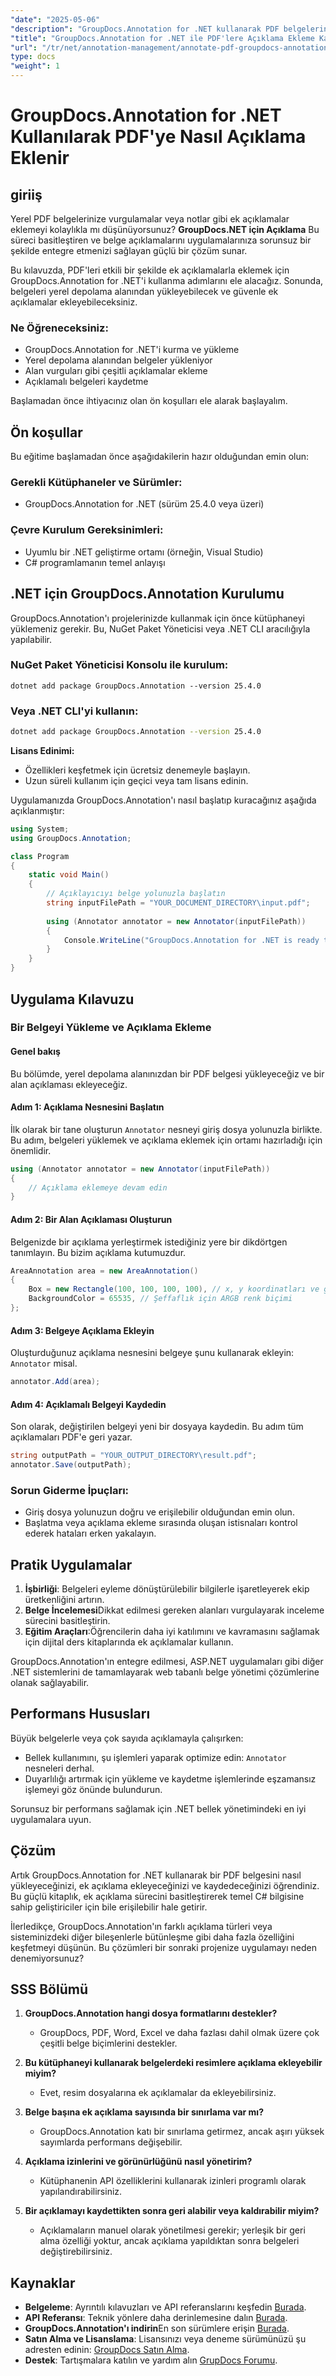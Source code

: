 ```yaml
---
"date": "2025-05-06"
"description": "GroupDocs.Annotation for .NET kullanarak PDF belgelerine etkili bir şekilde açıklama eklemeyi öğrenin. Bu kılavuz, kurulumu, açıklama eklemeyi ve çalışmanızı kaydetmeyi kapsar."
"title": "GroupDocs.Annotation for .NET ile PDF'lere Açıklama Ekleme Kapsamlı Bir Kılavuz"
"url": "/tr/net/annotation-management/annotate-pdf-groupdocs-annotation-net/"
type: docs
"weight": 1
---
```


# GroupDocs.Annotation for .NET Kullanılarak PDF'ye Nasıl Açıklama Eklenir

## giriiş

Yerel PDF belgelerinize vurgulamalar veya notlar gibi ek açıklamalar eklemeyi kolaylıkla mı düşünüyorsunuz? **GroupDocs.NET için Açıklama** Bu süreci basitleştiren ve belge açıklamalarını uygulamalarınıza sorunsuz bir şekilde entegre etmenizi sağlayan güçlü bir çözüm sunar.

Bu kılavuzda, PDF'leri etkili bir şekilde ek açıklamalarla eklemek için GroupDocs.Annotation for .NET'i kullanma adımlarını ele alacağız. Sonunda, belgeleri yerel depolama alanından yükleyebilecek ve güvenle ek açıklamalar ekleyebileceksiniz.

### Ne Öğreneceksiniz:
- GroupDocs.Annotation for .NET'i kurma ve yükleme
- Yerel depolama alanından belgeler yükleniyor
- Alan vurguları gibi çeşitli açıklamalar ekleme
- Açıklamalı belgeleri kaydetme

Başlamadan önce ihtiyacınız olan ön koşulları ele alarak başlayalım.

## Ön koşullar

Bu eğitime başlamadan önce aşağıdakilerin hazır olduğundan emin olun:

### Gerekli Kütüphaneler ve Sürümler:
- GroupDocs.Annotation for .NET (sürüm 25.4.0 veya üzeri)

### Çevre Kurulum Gereksinimleri:
- Uyumlu bir .NET geliştirme ortamı (örneğin, Visual Studio)
- C# programlamanın temel anlayışı

## .NET için GroupDocs.Annotation Kurulumu

GroupDocs.Annotation'ı projelerinizde kullanmak için önce kütüphaneyi yüklemeniz gerekir. Bu, NuGet Paket Yöneticisi veya .NET CLI aracılığıyla yapılabilir.

### NuGet Paket Yöneticisi Konsolu ile kurulum:
```shell
dotnet add package GroupDocs.Annotation --version 25.4.0
```

### Veya .NET CLI'yi kullanın:
```bash
dotnet add package GroupDocs.Annotation --version 25.4.0
```

**Lisans Edinimi:**
- Özellikleri keşfetmek için ücretsiz denemeyle başlayın.
- Uzun süreli kullanım için geçici veya tam lisans edinin.

Uygulamanızda GroupDocs.Annotation'ı nasıl başlatıp kuracağınız aşağıda açıklanmıştır:

```csharp
using System;
using GroupDocs.Annotation;

class Program
{
    static void Main()
    {
        // Açıklayıcıyı belge yolunuzla başlatın
        string inputFilePath = "YOUR_DOCUMENT_DIRECTORY\input.pdf";
        
        using (Annotator annotator = new Annotator(inputFilePath))
        {
            Console.WriteLine("GroupDocs.Annotation for .NET is ready to use.");
        }
    }
}
```

## Uygulama Kılavuzu

### Bir Belgeyi Yükleme ve Açıklama Ekleme

#### Genel bakış
Bu bölümde, yerel depolama alanınızdan bir PDF belgesi yükleyeceğiz ve bir alan açıklaması ekleyeceğiz.

#### Adım 1: Açıklama Nesnesini Başlatın
İlk olarak bir tane oluşturun `Annotator` nesneyi giriş dosya yolunuzla birlikte. Bu adım, belgeleri yüklemek ve açıklama eklemek için ortamı hazırladığı için önemlidir.

```csharp
using (Annotator annotator = new Annotator(inputFilePath))
{
    // Açıklama eklemeye devam edin
}
```

#### Adım 2: Bir Alan Açıklaması Oluşturun
Belgenizde bir açıklama yerleştirmek istediğiniz yere bir dikdörtgen tanımlayın. Bu bizim açıklama kutumuzdur.

```csharp
AreaAnnotation area = new AreaAnnotation()
{
    Box = new Rectangle(100, 100, 100, 100), // x, y koordinatları ve genişlik & yükseklik
    BackgroundColor = 65535, // Şeffaflık için ARGB renk biçimi
};
```

#### Adım 3: Belgeye Açıklama Ekleyin
Oluşturduğunuz açıklama nesnesini belgeye şunu kullanarak ekleyin: `Annotator` misal.

```csharp
annotator.Add(area);
```

#### Adım 4: Açıklamalı Belgeyi Kaydedin
Son olarak, değiştirilen belgeyi yeni bir dosyaya kaydedin. Bu adım tüm açıklamaları PDF'e geri yazar.

```csharp
string outputPath = "YOUR_OUTPUT_DIRECTORY\result.pdf";
annotator.Save(outputPath);
```

### Sorun Giderme İpuçları:
- Giriş dosya yolunuzun doğru ve erişilebilir olduğundan emin olun.
- Başlatma veya açıklama ekleme sırasında oluşan istisnaları kontrol ederek hataları erken yakalayın.

## Pratik Uygulamalar

1. **İşbirliği**: Belgeleri eyleme dönüştürülebilir bilgilerle işaretleyerek ekip üretkenliğini artırın.
2. **Belge İncelemesi**Dikkat edilmesi gereken alanları vurgulayarak inceleme sürecini basitleştirin.
3. **Eğitim Araçları**:Öğrencilerin daha iyi katılımını ve kavramasını sağlamak için dijital ders kitaplarında ek açıklamalar kullanın.

GroupDocs.Annotation'ın entegre edilmesi, ASP.NET uygulamaları gibi diğer .NET sistemlerini de tamamlayarak web tabanlı belge yönetimi çözümlerine olanak sağlayabilir.

## Performans Hususları

Büyük belgelerle veya çok sayıda açıklamayla çalışırken:
- Bellek kullanımını, şu işlemleri yaparak optimize edin: `Annotator` nesneleri derhal.
- Duyarlılığı artırmak için yükleme ve kaydetme işlemlerinde eşzamansız işlemeyi göz önünde bulundurun.

Sorunsuz bir performans sağlamak için .NET bellek yönetimindeki en iyi uygulamalara uyun.

## Çözüm

Artık GroupDocs.Annotation for .NET kullanarak bir PDF belgesini nasıl yükleyeceğinizi, ek açıklama ekleyeceğinizi ve kaydedeceğinizi öğrendiniz. Bu güçlü kitaplık, ek açıklama sürecini basitleştirerek temel C# bilgisine sahip geliştiriciler için bile erişilebilir hale getirir.

İlerledikçe, GroupDocs.Annotation'ın farklı açıklama türleri veya sisteminizdeki diğer bileşenlerle bütünleşme gibi daha fazla özelliğini keşfetmeyi düşünün. Bu çözümleri bir sonraki projenize uygulamayı neden denemiyorsunuz?

## SSS Bölümü

1. **GroupDocs.Annotation hangi dosya formatlarını destekler?**
   - GroupDocs, PDF, Word, Excel ve daha fazlası dahil olmak üzere çok çeşitli belge biçimlerini destekler.

2. **Bu kütüphaneyi kullanarak belgelerdeki resimlere açıklama ekleyebilir miyim?**
   - Evet, resim dosyalarına ek açıklamalar da ekleyebilirsiniz.

3. **Belge başına ek açıklama sayısında bir sınırlama var mı?**
   - GroupDocs.Annotation katı bir sınırlama getirmez, ancak aşırı yüksek sayımlarda performans değişebilir.

4. **Açıklama izinlerini ve görünürlüğünü nasıl yönetirim?**
   - Kütüphanenin API özelliklerini kullanarak izinleri programlı olarak yapılandırabilirsiniz.

5. **Bir açıklamayı kaydettikten sonra geri alabilir veya kaldırabilir miyim?**
   - Açıklamaların manuel olarak yönetilmesi gerekir; yerleşik bir geri alma özelliği yoktur, ancak açıklama yapıldıktan sonra belgeleri değiştirebilirsiniz.

## Kaynaklar

- **Belgeleme**: Ayrıntılı kılavuzları ve API referanslarını keşfedin [Burada](https://docs.groupdocs.com/annotation/net/).
- **API Referansı**: Teknik yönlere daha derinlemesine dalın [Burada](https://reference.groupdocs.com/annotation/net/).
- **GroupDocs.Annotation'ı indirin**En son sürümlere erişin [Burada](https://releases.groupdocs.com/annotation/net/).
- **Satın Alma ve Lisanslama**: Lisansınızı veya deneme sürümünüzü şu adresten edinin: [GroupDocs Satın Alma](https://purchase.groupdocs.com/buy).
- **Destek**: Tartışmalara katılın ve yardım alın [GrupDocs Forumu](https://forum.groupdocs.com/c/annotation).